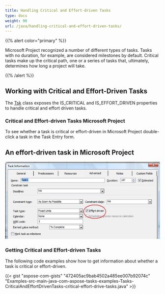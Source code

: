 ```yaml
---
title: Handling Critical and Effort-driven Tasks
type: docs
weight: 90
url: /java/handling-critical-and-effort-driven-tasks/
---
```


{{% alert color="primary" %}} 

Microsoft Project recognized a number of different types of tasks. Tasks with no duration, for example, are considered milestones by default. Critical tasks make up the critical path, one or a series of tasks that, ultimately, determines how long a project will take.

{{% /alert %}}

## **Working with Critical and Effort-Driven Tasks**
The [Tsk](https://apireference.aspose.com/tasks/java/com.aspose.tasks/Tsk) class exposes the IS_CRITICAL and IS_EFFORT_DRIVEN properties to handle critical and effort driven tasks.

### **Critical and Effort-driven Tasks Microsoft Project**
To see whether a task is critical or effort-driven in Microsoft Project double-click a task in the Task Entry form.

## **An effort-driven task in Microsoft Project** 

![handling critical and effort driven tasks in Microsoft Project](handling-critical-and-effort-driven-tasks_1.png)

### **Getting Critical and Effort-driven Tasks**
The following code examples show how to get information about whether a task is critical or effort-driven.

{{< gist "aspose-com-gists" "472405ac9bab4502a485ee007b92074c" "Examples-src-main-java-com-aspose-tasks-examples-Tasks-CriticalAndEffortDrivenTasks-critical-effort-drive-tasks.java" >}}
